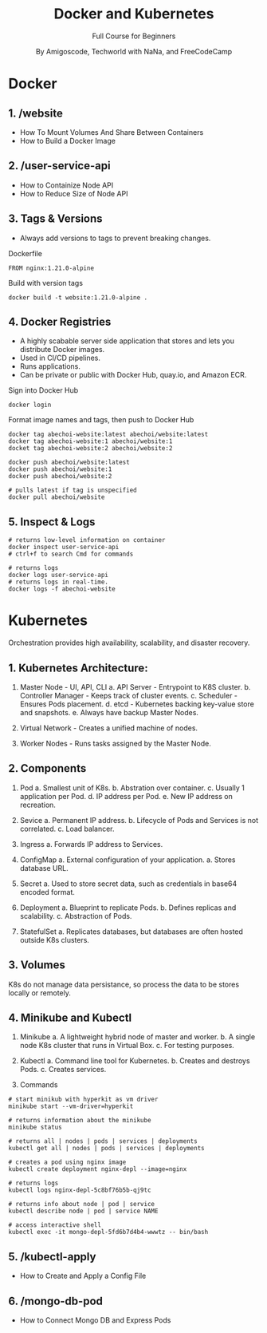 <h1 align="center">
Docker and Kubernetes
</h1>
<p align="center">
Full Course for Beginners
</p>
<p align="center">
By Amigoscode, Techworld with NaNa, and FreeCodeCamp
</p>

# Docker

## 1. /website

- How To Mount Volumes And Share Between Containers
- How to Build a Docker Image

## 2. /user-service-api

- How to Containize Node API
- How to Reduce Size of Node API

## 3. Tags & Versions

- Always add versions to tags to prevent breaking changes.

Dockerfile

```
FROM nginx:1.21.0-alpine
```

Build with version tags

```
docker build -t website:1.21.0-alpine .
```

## 4. Docker Registries

- A highly scabable server side application that stores and lets you distribute Docker images.
- Used in CI/CD pipelines.
- Runs applications.
- Can be private or public with Docker Hub, quay.io, and Amazon ECR.

Sign into Docker Hub

```
docker login
```

Format image names and tags, then push to Docker Hub

```
docker tag abechoi-website:latest abechoi/website:latest
docker tag abechoi-website:1 abechoi/website:1
docket tag abechoi-website:2 abechoi/website:2

docker push abechoi/website:latest
docker push abechoi/website:1
docker push abechoi/website:2

# pulls latest if tag is unspecified
docker pull abechoi/website
```

## 5. Inspect & Logs

```
# returns low-level information on container
docker inspect user-service-api
# ctrl+f to search Cmd for commands
```

```
# returns logs
docker logs user-service-api
# returns logs in real-time.
docker logs -f abechoi-website
```

# Kubernetes

Orchestration provides high availability, scalability, and disaster recovery.

## 1. Kubernetes Architecture:

1. Master Node - UI, API, CLI
   a. API Server - Entrypoint to K8S cluster.
   b. Controller Manager - Keeps track of cluster events.
   c. Scheduler - Ensures Pods placement.
   d. etcd - Kubernetes backing key-value store and snapshots.
   e. Always have backup Master Nodes.

2. Virtual Network - Creates a unified machine of nodes.

3. Worker Nodes - Runs tasks assigned by the Master Node.

## 2. Components

1. Pod
   a. Smallest unit of K8s.
   b. Abstration over container.
   c. Usually 1 application per Pod.
   d. IP address per Pod.
   e. New IP address on recreation.

2. Sevice
   a. Permanent IP address.
   b. Lifecycle of Pods and Services is not correlated.
   c. Load balancer.

3. Ingress
   a. Forwards IP address to Services.

4. ConfigMap
   a. External configuration of your application.
   a. Stores database URL.

5. Secret
   a. Used to store secret data, such as credentials in base64 encoded format.

6. Deployment
   a. Blueprint to replicate Pods.
   b. Defines replicas and scalability.
   c. Abstraction of Pods.

7. StatefulSet
   a. Replicates databases, but databases are often hosted outside K8s clusters.

## 3. Volumes

K8s do not manage data persistance, so process the data to be stores locally or remotely.

## 4. Minikube and Kubectl

1. Minikube
   a. A lightweight hybrid node of master and worker.
   b. A single node K8s cluster that runs in Virtual Box.
   c. For testing purposes.

2. Kubectl
   a. Command line tool for Kubernetes.
   b. Creates and destroys Pods.
   c. Creates services.

3. Commands

```
# start minikub with hyperkit as vm driver
minikube start --vm-driver=hyperkit

# returns information about the minikube
minikube status

# returns all | nodes | pods | services | deployments
kubectl get all | nodes | pods | services | deployments

# creates a pod using nginx image
kubectl create deployment nginx-depl --image=nginx

# returns logs
kubectl logs nginx-depl-5c8bf76b5b-qj9tc

# returns info about node | pod | service
kubectl describe node | pod | service NAME

# access interactive shell
kubectl exec -it mongo-depl-5fd6b7d4b4-wwwtz -- bin/bash
```

## 5. /kubectl-apply

- How to Create and Apply a Config File

## 6. /mongo-db-pod

- How to Connect Mongo DB and Express Pods
